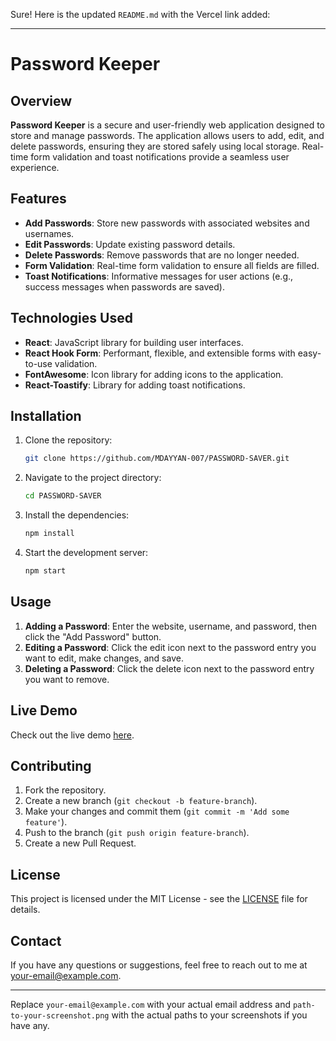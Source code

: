 Sure! Here is the updated `README.md` with the Vercel link added:

---

# Password Keeper

## Overview

**Password Keeper** is a secure and user-friendly web application designed to store and manage passwords. The application allows users to add, edit, and delete passwords, ensuring they are stored safely using local storage. Real-time form validation and toast notifications provide a seamless user experience.

## Features

- **Add Passwords**: Store new passwords with associated websites and usernames.
- **Edit Passwords**: Update existing password details.
- **Delete Passwords**: Remove passwords that are no longer needed.
- **Form Validation**: Real-time form validation to ensure all fields are filled.
- **Toast Notifications**: Informative messages for user actions (e.g., success messages when passwords are saved).

## Technologies Used

- **React**: JavaScript library for building user interfaces.
- **React Hook Form**: Performant, flexible, and extensible forms with easy-to-use validation.
- **FontAwesome**: Icon library for adding icons to the application.
- **React-Toastify**: Library for adding toast notifications.

## Installation

1. Clone the repository:
    ```bash
    git clone https://github.com/MDAYYAN-007/PASSWORD-SAVER.git
    ```

2. Navigate to the project directory:
    ```bash
    cd PASSWORD-SAVER
    ```

3. Install the dependencies:
    ```bash
    npm install
    ```

4. Start the development server:
    ```bash
    npm start
    ```

## Usage

1. **Adding a Password**: Enter the website, username, and password, then click the "Add Password" button.
2. **Editing a Password**: Click the edit icon next to the password entry you want to edit, make changes, and save.
3. **Deleting a Password**: Click the delete icon next to the password entry you want to remove.

## Live Demo

Check out the live demo [here](https://password-saver-mu.vercel.app/).

## Contributing

1. Fork the repository.
2. Create a new branch (`git checkout -b feature-branch`).
3. Make your changes and commit them (`git commit -m 'Add some feature'`).
4. Push to the branch (`git push origin feature-branch`).
5. Create a new Pull Request.

## License

This project is licensed under the MIT License - see the [LICENSE](LICENSE) file for details.

## Contact

If you have any questions or suggestions, feel free to reach out to me at [your-email@example.com](mailto:your-email@example.com).

---

Replace `your-email@example.com` with your actual email address and `path-to-your-screenshot.png` with the actual paths to your screenshots if you have any.
